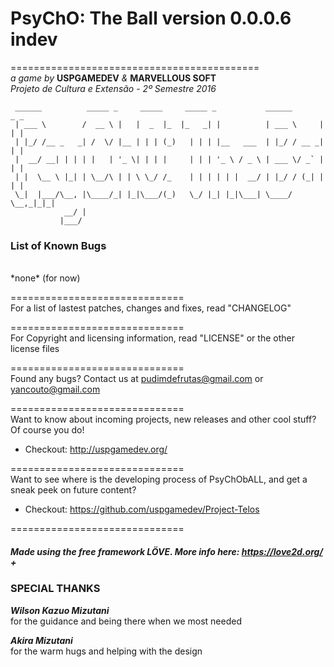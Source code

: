 
# PsyChO: The Ball version 0.0.0.6 indev
===========================================  
 *a game by* **USPGAMEDEV** *&* **MARVELLOUS SOFT**  
 *Projeto de Cultura e Extensão - 2º Semestre 2016*  

```
 ______          _____ _     _____     _____ _           ______       _ _
 | ___ \        /  __ \ |   |  _  |_  |_   _| |          | ___ \     | | |
 | |_/ /__ _   _| /  \/ |__ | | | (_)   | | | |__   ___  | |_/ / __ _| | |
 |  __/ __| | | | |   | '_ \| | | |     | | | '_ \ / _ \ | ___ \/ _` | | |
 | |  \__ \ |_| | \__/\ | | \ \_/ /_    | | | | | |  __/ | |_/ / (_| | | |
 \_|  |___/\__, |\____/_| |_|\___/(_)   \_/ |_| |_|\___| \____/ \__,_|_|_|
            __/ |
           |___/

```

### List of Known Bugs  
<br>
*none* (for now)

==============================  
For a list of lastest patches, changes and fixes, read "CHANGELOG"

==============================  
For Copyright and licensing information, read "LICENSE" or  the other license files

==============================  
Found any bugs? Contact us at pudimdefrutas@gmail.com or yancouto@gmail.com

==============================  
Want to know about incoming projects, new releases and other cool stuff? Of course you do!

+ Checkout: http://uspgamedev.org/

==============================  
Want to see where is the developing process of PsyChObALL, and get a sneak peek on future content?

+ Checkout: https://github.com/uspgamedev/Project-Telos

==============================
##### Made using the free framework LÖVE. More info here: https://love2d.org/ +

### **SPECIAL THANKS**

***Wilson Kazuo Mizutani***  
for the guidance and being there when we most needed

***Akira Mizutani***  
for the warm hugs and helping with the design
